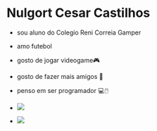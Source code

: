 # Nulgort  Cesar  Castilhos
- sou aluno do Colegio Reni Correia Gamper

 - amo futebol
 - gosto de jogar videogame🎮
 - gosto de fazer mais amigos 🤙
 - penso em ser programador 💻🖱️
 - ![](https://media.tenor.com/hmDMrE1yMAkAAAAC/when-the-coding-when-the.gif)
 - ![](https://media.tenor.com/GOj9ZF_-ZOcAAAAM/cat.gif)
